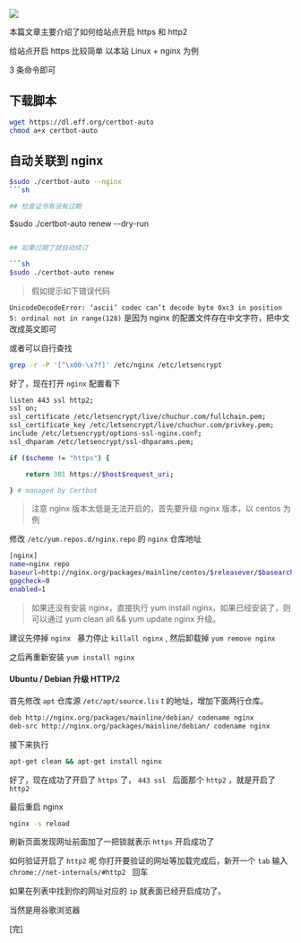 ![](https://www.chuchur.com/upload/2017/1509808682901.jpg)   

本篇文章主要介绍了如何给站点开启 https 和 http2

给站点开启 https 比较简单 以本站 Linux + nginx 为例

3 条命令即可

## 下载脚本

```sh
wget https://dl.eff.org/certbot-auto
chmod a+x certbot-auto
```

## 自动关联到 nginx

````sh
$sudo ./certbot-auto --nginx
```sh

## 检查证书有没有过期

````

\$sudo ./certbot-auto renew --dry-run

````sh

## 如果过期了就自动续订

```sh
$sudo ./certbot-auto renew
````

> 假如提示如下错误代码

`UnicodeDecodeError: ‘ascii’ codec can’t decode byte 0xc3 in position 5: ordinal not in range(128)`
是因为 nginx 的配置文件存在中文字符，把中文改成英文即可

或者可以自行查找

```sh
grep -r -P '[^\x00-\x7f]' /etc/nginx /etc/letsencrypt
```

好了，现在打开 `nginx` 配置看下

```sh
listen 443 ssl http2;
ssl on;
ssl_certificate /etc/letsencrypt/live/chuchur.com/fullchain.pem;
ssl_certificate_key /etc/letsencrypt/live/chuchur.com/privkey.pem;
include /etc/letsencrypt/options-ssl-nginx.conf;
ssl_dhparam /etc/letsencrypt/ssl-dhparams.pem;

if ($scheme != "https") {

    return 301 https://$host$request_uri;

} # managed by Certbot
```

> 注意 nginx 版本太低是无法开启的，首先要升级 nginx 版本，以 centos 为例

修改 `/etc/yum.repos.d/nginx.repo` 的 `nginx` 仓库地址

```sh
[nginx]
name=nginx repo
baseurl=http://nginx.org/packages/mainline/centos/$releasever/$basearch/
gpgcheck=0
enabled=1
```

> 如果还没有安装 nginx，直接执行 yum install nginx，如果已经安装了，则可以通过 yum clean all && yum update nginx 升级。

建议先停掉 `nginx`   暴力停止 `killall nginx` , 然后卸载掉 `yum remove nginx`

之后再重新安装 `yum install nginx`

#### Ubuntu / Debian 升级 HTTP/2

首先修改 `apt` 仓库源 `/etc/apt/source.lis` t 的地址，增加下面两行仓库。

```sh
deb http://nginx.org/packages/mainline/debian/ codename nginx
deb-src http://nginx.org/packages/mainline/debian/ codename nginx
```

接下来执行

```sh
apt-get clean && apt-get install nginx
```

好了，现在成功了开启了 `https` 了， `443 ssl`   后面那个 `http2` ，就是开启了 `http2`

最后重启 nginx

```sh
nginx -s reload 
```

刷新页面发现网址前面加了一把锁就表示 `https` 开启成功了

如何验证开启了 `http2` 呢
你打开要验证的网址等加载完成后，新开一个 `tab` 输入 `chrome://net-internals/#http2`   回车

如果在列表中找到你的网址对应的 `ip` 就表面已经开启成功了。

当然是用谷歌浏览器

[完]
